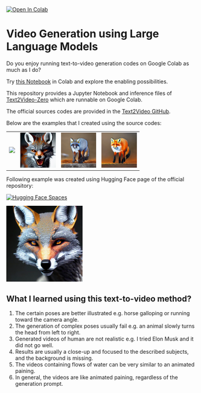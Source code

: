 <a target="_blank" href="https://colab.research.google.com/github/nimamasoumi/LLM-Video-Gen/blob/main/llm-video-gen.ipynb">
  <img src="https://colab.research.google.com/assets/colab-badge.svg" alt="Open In Colab"/>
</a>

# Video Generation using Large Language Models
Do you enjoy running text-to-video generation codes on Google Colab as much as I do? 

Try [this Notebook](https://github.com/nimamasoumi/LLM-Video-Gen/blob/main/llm-video-gen.ipynb) in Colab and explore the enabling possibilities.

This repository provides a Jupyter Notebook and inference files of [Text2Video-Zero](https://arxiv.org/abs/2303.13439) which are runnable on Google Colab.

The official sources codes are provided in the [Text2Video GitHub](https://github.com/Picsart-AI-Research/Text2Video-Zero). 

Below are the examples that I created using the source codes:

<table class="center" style="width:70%; height:70%">
<tr>
  <td><img src="examples/gif/text2video_A_gray-brown_fox_roaring_and_turning_head.gif" raw=true></td>
  <td><img src="examples/gif/text2video_A_gray_fox_roaring.gif" raw=true></td>
  <td><img src="examples/gif/text2video_depth_control_oil painting roaring gray fox, a high-quality, detailed, and professional photo.gif" raw=true></td>
  <td><img src="examples/gif/text2video_edge_guidance_oil painting of a fox, a high-quality, detailed, and professional photo.gif" raw=true></td>
</tr>
</table>

Following example was created using Hugging Face page of the official repository:

[![Hugging Face Spaces](https://img.shields.io/badge/%F0%9F%A4%97%20Hugging%20Face-Spaces-blue)](https://huggingface.co/spaces/PAIR/Text2Video-Zero)

<p>
<img src="examples/gif/text2video_HuggingFace.gif" raw=true style="width:40%; height:40%">
</p>

## What I learned using this text-to-video method?
<ol>
<li>The certain poses are better illustrated e.g. horse galloping or running toward the camera angle.</li>
<li>The generation of complex poses usually fail e.g. an animal slowly turns the head from left to right.</li>
<li>Generated videos of human are not realistic e.g. I tried Elon Musk and it did not go well. </li>
<li>Results are usually a close-up and focused to the described subjects, and the background is missing. </li>
<li>The videos containing flows of water can be very similar to an animated paining.</li>
<li>In general, the videos are like animated paining, regardless of the generation prompt. </li>
</ol>

